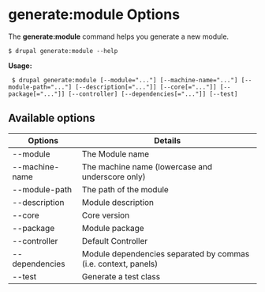# generate:module Options
The **generate:module** command helps you generate a new module.

```
$ drupal generate:module --help
```
**Usage:**
```
 $ drupal generate:module [--module="..."] [--machine-name="..."] [--module-path="..."] [--description[="..."]] [--core[="..."]] [--package[="..."]] [--controller] [--dependencies[="..."]] [--test]
```
## Available options
Options | Details
------------ |-------------
--module   |   The Module name
--machine-name  |  The machine name (lowercase and underscore only)
--module-path  |   The path of the module
--description  |   Module description
--core   |   Core version
--package  |   Module package
--controller  |  Default Controller
--dependencies   |   Module dependencies separated by commas (i.e. context, panels)
--test   |   Generate a test class

